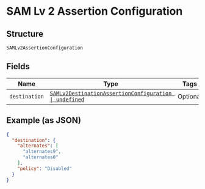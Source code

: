 
# SAM Lv 2 Assertion Configuration

## Structure

`SAMLv2AssertionConfiguration`

## Fields

| Name | Type | Tags | Description |
|  --- | --- | --- | --- |
| `destination` | [`SAMLv2DestinationAssertionConfiguration \| undefined`](../../doc/models/sam-lv-2-destination-assertion-configuration.md) | Optional | - |

## Example (as JSON)

```json
{
  "destination": {
    "alternates": [
      "alternates9",
      "alternates0"
    ],
    "policy": "Disabled"
  }
}
```

